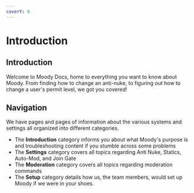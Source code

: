 ```yaml
---
coverY: 0
---
```


# Introduction

## Introduction

Welcome to Moody Docs, home to everything you want to know about Moody. From finding how to change an anti-nuke, to figuring out how to change a user's permit level, we got you covered!

## Navigation



We have pages and pages of information about the various systems and settings all organized into different categories.

* The **Introduction** category informs you about what Moody's purpose is and troubleshooting content if you stumble across some problems
* The **Settings** category covers all topics regarding Anti Nuke, Statics, Auto-Mod, and Join Gate
* The **Moderation** category covers all topics regarding moderation commands
* The **Setup** category details how us, the team members, would set up Moody if we were in your shoes.

## &#x20;
